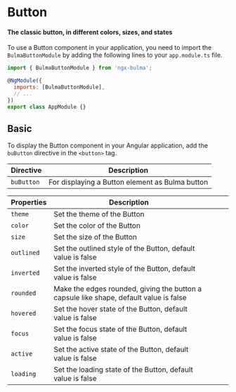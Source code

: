 # Button

#### The classic button, in different colors, sizes, and states

To use a Button component in your application, you need to import the `BulmaButtonModule` by adding the following lines to your `app.module.ts` file.

```javascript
import { BulmaButtonModule } from 'ngx-bulma';

@NgModule({
  imports: [BulmaButtonModule],
  // ...
})
export class AppModule {}
```

## Basic

To display the Button component in your Angular application, add the `buButton` directive in the `<button>` tag.

| Directive  | Description                                     |
| ---------- | ----------------------------------------------- |
| `buButton` | For displaying a Button element as Bulma button |

| Properties | Description                                                                            |     |     |     |
| ---------- | -------------------------------------------------------------------------------------- | --- | --- | --- |
| `theme`    | Set the theme of the Button                                                            |     |
| `color`    | Set the color of the Button                                                            |     |
| `size`     | Set the size of the Button                                                             |     |
| `outlined` | Set the outlined style of the Button, default value is false                           |     |
| `inverted` | Set the inverted style of the Button, default value is false                           |     |
| `rounded`  | Make the edges rounded, giving the button a capsule like shape, default value is false |     |
| `hovered`  | Set the hover state of the Button, default value is false                              |     |
| `focus`    | Set the focus state of the Button, default value is false                              |     |
| `active`   | Set the active state of the Button, default value is false                             |     |
| `loading`  | Set the loading state of the Button, default value is false                            |     |
